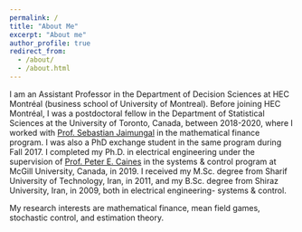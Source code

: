 ```yaml
---
permalink: /
title: "About Me"
excerpt: "About me"
author_profile: true
redirect_from: 
  - /about/
  - /about.html
---
```


<style type="text/css">
  div {
  text-align: justify;
  text-justify: inter-word;
}
<head>
  <!-- Global site tag (gtag.js) - Google Analytics -->
<script async src="https://www.googletagmanager.com/gtag/js?id=G-10M5NMRXL0"></script>
<script>
  window.dataLayer = window.dataLayer || [];
  function gtag(){dataLayer.push(arguments);}
  gtag('js', new Date());

  gtag('config', 'G-10M5NMRXL0');
</script>
</head>
  
  body{
  font-size: 13.5pt;
  font-family: times, serif;
}
</style>

<body>
I am an Assistant Professor in the Department of Decision Sciences at HEC Montréal (business school of University of Montreal). Before joining HEC Montréal, I was a postdoctoral fellow in the Department of Statistical Sciences at the University of Toronto, Canada, between 2018-2020, where I worked with <a href="http://sebastian.statistics.utoronto.ca/"> Prof. Sebastian Jaimungal</a> in the mathematical finance program. I was also a PhD exchange student in the same program during Fall 2017.  I completed my Ph.D. in electrical engineering under the supervision of <a href="http://www.cim.mcgill.ca/~peterc/"> Prof. Peter E. Caines</a> in the systems & control program at McGill University, Canada, in 2019. I received my M.Sc. degree from Sharif University of Technology, Iran, in 2011, and my B.Sc. degree from Shiraz University, Iran, in 2009, both in electrical engineering- systems & control.
  
<p style="margin-bottom:0.3cm;">    </p>
  
My research interests are mathematical finance, mean field games, stochastic control, and estimation theory. 
</body>
